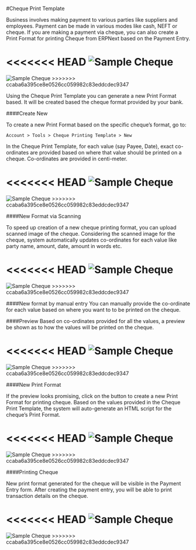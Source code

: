 #Cheque Print Template

Business involves making payment to various parties like suppliers and employees. Payment can be made in various modes like cash, NEFT or cheque. If you are making a payment via cheque, you can also create a Print Format for printing Cheque from ERPNext based on the Payment Entry.

<<<<<<< HEAD
<img class="screenshot" alt="Sample Cheque" src="/docs/assets/img/setup/print/sample-cheque.jpg">
=======
<img class="screenshot" alt="Sample Cheque" src="{{docs_base_url}}/assets/img/setup/print/sample-cheque.jpg">
>>>>>>> ccaba6a395ce8e0526cc059982c83eddcdec9347

Using the Cheque Print Template you can generate a new Print Format based. It will be created based the cheque format provided by your bank. 

####Create New

To create a new Print Format based on the specific cheque’s format, go to:

`Account > Tools > Cheque Printing Template > New`

In the Cheque Print Template, for each value (say Payee, Date), exact co-ordinates are provided based on where that value should be printed on a cheque. Co-ordinates are provided in centi-meter.

<<<<<<< HEAD
<img class="screenshot" alt="Sample Cheque" src="/docs/assets/img/setup/print/cheque-1.png">
=======
<img class="screenshot" alt="Sample Cheque" src="{{docs_base_url}}/assets/img/setup/print/cheque-1.png">
>>>>>>> ccaba6a395ce8e0526cc059982c83eddcdec9347

####New Format via Scanning

To speed up creation of a new cheque printing format, you can upload scanned image of the cheque. Considering the scanned image for the cheque, system automatically updates co-ordinates for each value like party name, amount, date, amount in words etc.

<<<<<<< HEAD
<img class="screenshot" alt="Sample Cheque" src="/docs/assets/img/setup/print/cheque-2.png">
=======
<img class="screenshot" alt="Sample Cheque" src="{{docs_base_url}}/assets/img/setup/print/cheque-2.png">
>>>>>>> ccaba6a395ce8e0526cc059982c83eddcdec9347

####New format by manual entry
You can manually provide the co-ordinate for each value based on where you want to to be printed on the cheque.

####Preview
Based on co-ordinates provided for all the values, a preview be shown as to how the values will be printed on the cheque.

<<<<<<< HEAD
<img class="screenshot" alt="Sample Cheque" src="/docs/assets/img/setup/print/cheque-3.png">
=======
<img class="screenshot" alt="Sample Cheque" src="{{docs_base_url}}/assets/img/setup/print/cheque-3.png">
>>>>>>> ccaba6a395ce8e0526cc059982c83eddcdec9347

####New Print Format

If the preview looks promising, click on the button to create a new Print Format for printing cheque. Based on the values provided in the Cheque Print Template, the system will auto-generate an HTML script for the cheque’s Print Format.

<<<<<<< HEAD
<img class="screenshot" alt="Sample Cheque" src="/docs/assets/img/setup/print/cheque-4.png">
=======
<img class="screenshot" alt="Sample Cheque" src="{{docs_base_url}}/assets/img/setup/print/cheque-4.png">
>>>>>>> ccaba6a395ce8e0526cc059982c83eddcdec9347

####Printing Cheque

New print format generated for the cheque will be visible in the Payment Entry form. After creating the payment entry, you will be able to print transaction details on the cheque.

<<<<<<< HEAD
<img class="screenshot" alt="Sample Cheque" src="/docs/assets/img/setup/print/cheque-5.gif">
=======
<img class="screenshot" alt="Sample Cheque" src="{{docs_base_url}}/assets/img/setup/print/cheque-5.gif">
>>>>>>> ccaba6a395ce8e0526cc059982c83eddcdec9347


